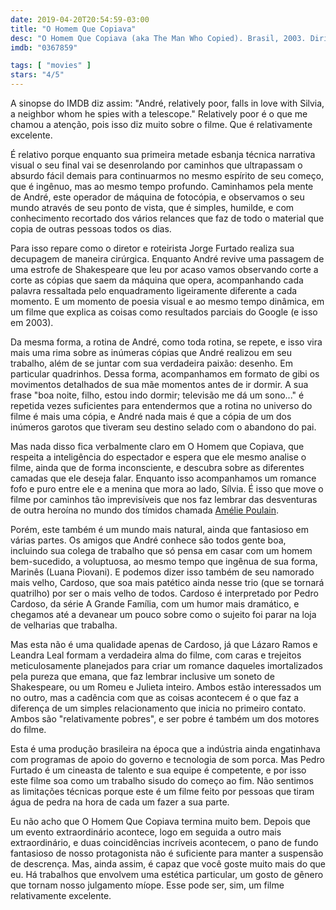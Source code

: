 ```yaml
---
date: 2019-04-20T20:54:59-03:00
title: "O Homem Que Copiava"
desc: "O Homem Que Copiava (aka The Man Who Copied). Brasil, 2003. Dirigido e escrito por Jorge Furtado. Com Lázaro Ramos e Leandra Leal, além de Luana Piovani, Pedro Cardoso. E até Paulo José."
imdb: "0367859"

tags: [ "movies" ]
stars: "4/5"
---
```

A sinopse do IMDB diz assim: "André, relatively poor, falls in love with Silvia, a neighbor whom he spies with a telescope." Relatively poor é o que me chamou a atenção, pois isso diz muito sobre o filme. Que é relativamente excelente.

É relativo porque enquanto sua primeira metade esbanja técnica narrativa visual o seu final vai se desenrolando por caminhos que ultrapassam o absurdo fácil demais para continuarmos no mesmo espírito de seu começo, que é ingênuo, mas ao mesmo tempo profundo. Caminhamos pela mente de André, este operador de máquina de fotocópia, e observamos o seu mundo através de seu ponto de vista, que é simples, humilde, e com conhecimento recortado dos vários relances que faz de todo o material que copia de outras pessoas todos os dias.

Para isso repare como o diretor e roteirista Jorge Furtado realiza sua decupagem de maneira cirúrgica. Enquanto André revive uma passagem de uma estrofe de Shakespeare que leu por acaso vamos observando corte a corte as cópias que saem da máquina que opera, acompanhando cada palavra ressaltada pelo enquadramento ligeiramente diferente a cada momento. E um momento de poesia visual e ao mesmo tempo dinâmica, em um filme que explica as coisas como resultados parciais do Google (e isso em 2003).

Da mesma forma, a rotina de André, como toda rotina, se repete, e isso vira mais uma rima sobre as inúmeras cópias que André realizou em seu trabalho, além de se juntar com sua verdadeira paixão: desenho. Em particular quadrinhos. Dessa forma, acompanhamos em formato de gibi os movimentos detalhados de sua mãe momentos antes de ir dormir. A sua frase "boa noite, filho, estou indo dormir; televisão me dá um sono..." é repetida vezes suficientes para entendermos que a rotina no universo do filme é mais uma cópia, e André nada mais é que a cópia de um dos inúmeros garotos que tiveram seu destino selado com o abandono do pai.

Mas nada disso fica verbalmente claro em O Homem que Copiava, que respeita a inteligência do espectador e espera que ele mesmo analise o filme, ainda que de forma inconsciente, e descubra sobre as diferentes camadas que ele deseja falar. Enquanto isso acompanhamos um romance fofo e puro entre ele e a menina que mora ao lado, Sílvia. É isso que move o filme por caminhos tão imprevisíveis que nos faz lembrar das desventuras de outra heroína no mundo dos tímidos chamada [Amélie Poulain](/amelie-poulain).

Porém, este também é um mundo mais natural, ainda que fantasioso em várias partes. Os amigos que André conhece são todos gente boa, incluindo sua colega de trabalho que só pensa em casar com um homem bem-sucedido, a voluptuosa, ao mesmo tempo que ingênua de sua forma, Marinês (Luana Piovani). E podemos dizer isso também de seu namorado mais velho, Cardoso, que soa mais patético ainda nesse trio (que se tornará quatrilho) por ser o mais velho de todos. Cardoso é interpretado por Pedro Cardoso, da série A Grande Família, com um humor mais dramático, e chegamos até a devanear um pouco sobre como o sujeito foi parar na loja de velharias que trabalha.

Mas esta não é uma qualidade apenas de Cardoso, já que Lázaro Ramos e Leandra Leal formam a verdadeira alma do filme, com caras e trejeitos meticulosamente planejados para criar um romance daqueles imortalizados pela pureza que emana, que faz lembrar inclusive um soneto de Shakespeare, ou um Romeu e Julieta inteiro. Ambos estão interessados um no outro, mas a cadência com que as coisas acontecem é o que faz a diferença de um simples relacionamento que inicia no primeiro contato. Ambos são "relativamente pobres", e ser pobre é também um dos motores do filme.

Esta é uma produção brasileira na época que a indústria ainda engatinhava com programas de apoio do governo e tecnologia de som porca. Mas Pedro Furtado é um cineasta de talento e sua equipe é competente, e por isso este filme soa como um trabalho sisudo do começo ao fim. Não sentimos as limitações técnicas porque este é um filme feito por pessoas que tiram água de pedra na hora de cada um fazer a sua parte.

Eu não acho que O Homem Que Copiava termina muito bem. Depois que um evento extraordinário acontece, logo em seguida a outro mais extraordinário, e duas coincidências incríveis acontecem, o pano de fundo fantasioso de nosso protagonista não é suficiente para manter a suspensão de descrença. Mas, ainda assim, é capaz que você goste muito mais do que eu. Há trabalhos que envolvem uma estética particular, um gosto de gênero que tornam nosso julgamento míope. Esse pode ser, sim, um filme relativamente excelente.
